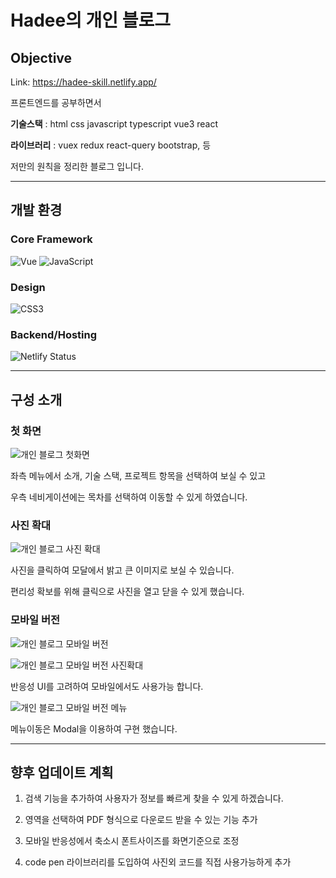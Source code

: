 # Hadee의 개인 블로그
## Objective
Link: https://hadee-skill.netlify.app/

프론트엔드를 공부하면서 

**기술스택** : html css javascript typescript vue3  react 

**라이브러리** : vuex redux react-query bootstrap, 등

저만의 원칙을 정리한 블로그 입니다.

---
## 개발 환경
### Core Framework
![Vue](https://img.shields.io/badge/Vue-4FC08D.svg?&style=for-the-badge&logo=Vue.js&logoColor=white)
![JavaScript](https://img.shields.io/badge/-JavaScript-%23F7DF1C?style=for-the-badge&logo=javascript&logoColor=000000&labelColor=%23F7DF1C&color=%23FFCE5A)

### Design
![CSS3](https://img.shields.io/badge/-CSS3-007ACC?style=for-the-badge&logo=css3)

### Backend/Hosting
![Netlify Status](https://api.netlify.com/api/v1/badges/f15f03f9-55d8-4adc-97d5-f6e085141610/deploy-status)

---
## 구성 소개

### 첫 화면


![개인 블로그 첫화면](https://user-images.githubusercontent.com/85422934/195782439-ec10aa79-6be8-4cab-9e50-190808adda0c.png)

좌측 메뉴에서 소개, 기술 스택, 프로젝트 항목을 선택하여 보실 수 있고

우측 네비게이션에는 목차를 선택하여 이동할 수 있게 하였습니다.




### 사진 확대


![개인 블로그 사진 확대](https://user-images.githubusercontent.com/85422934/195783171-cb16a157-f22a-4a69-8e24-554b69178409.png)

사진을 클릭하여 모달에서 밝고 큰 이미지로 보실 수 있습니다.

편리성 확보를 위해 클릭으로 사진을 열고 닫을 수 있게 했습니다.




### 모바일 버전


![개인 블로그 모바일 버전](https://user-images.githubusercontent.com/85422934/195783934-617a806d-73af-496e-bc0f-f7affd8e6221.png)



![개인 블로그 모바일 버전 사진확대](https://user-images.githubusercontent.com/85422934/195784059-8005d788-6921-49e1-ada3-2b534fa10ca0.png)


반응성 UI를 고려하여 모바일에서도 사용가능 합니다.




![개인 블로그 모바일 버전 메뉴](https://user-images.githubusercontent.com/85422934/195784166-f2c81b64-307b-498e-ad06-a0c8f6c7a6b0.png)


메뉴이동은 Modal을 이용하여 구현 했습니다.




---
## 향후 업데이트 계획

1. 검색 기능을 추가하여 사용자가 정보를 빠르게 찾을 수 있게 하겠습니다.

2. 영역을 선택하여 PDF 형식으로 다운로드 받을 수 있는 기능 추가

3. 모바일 반응성에서 축소시 폰트사이즈를 화면기준으로 조정

4. code pen 라이브러리를 도입하여 사진외 코드를 직접 사용가능하게 추가






